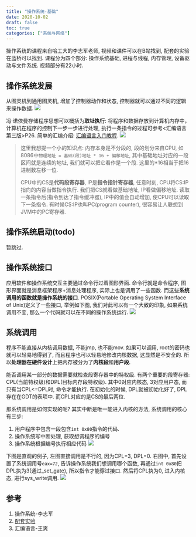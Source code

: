 ```yaml
---
title: "操作系统-基础"
date: 2020-10-02
draft: false
toc: true
categories: ["系统与网络"]
---
```


操作系统的课程来自哈工大的李志军老师, 视频和课件可以在B站找到, 配套的实验在蓝桥可以找到. 课程分为四个部分: 操作系统基础, 进程与线程, 内存管理, 设备驱动与文件系统. 视频部分有22小时.

## 操作系统发展
从图灵机到通用图灵机, 增加了控制器动作和状态, 控制器就可以通过不同的逻辑来操作数据.
![](/21_1.png)

冯·诺依曼存储程序思想可以概括为**取址执行**: 将程序和数据存放到计算机内存中，计算机在程序的控制下一步一步进行处理, 执行一条指令的过程可参考<汇编语言第三版>P26. 简单的汇编介绍: [汇编语言入门教程](http://www.ruanyifeng.com/blog/2018/01/assembly-language-primer.html). 
![](/21_2.png)

> 这里我想提一个小的知识点: 内存本身是不分段的, 段的划分来自CPU, 如8086中``物理地址 = 基础(段)地址 * 16 + 偏移地址``, 其中基础地址对应的一段区间就是连续的地址, 我们就可以把它看作是一个段. 这里的*16相当于把16进制数左移一位. 
> 
> CPU中的CS是**代码段寄存器**, IP是**指令指针寄存器**, 任意时刻, CPU将CS:IP指向的内容当做指令执行. 我们把CS就看做基础地址, IP看做偏移地址. 读取一条指令后(指令到达了指令缓冲器), IP中的值会自动增加, 使CPU可以读取下一条指令. 有时候CS:IP也叫PC(program counter), 很容易让人联想到JVM中的PC寄存器.

## 操作系统启动(todo)
暂跳过.

## 操作系统接口
应用软件和操作系统交互主要通过命令行过着图形界面. 命令行就是命令程序, 图形界面就是消息框架程序+消息处理程序, 实际上也是调用了一些函数. 而这些**系统调用的函数就是操作系统的接口**. POSIX(Portable Operating System Interface of Unix)定义了一些接口, 举例如下图, 我们对此可以有一个大致的印象, 如果系统调用不变, 那么一个代码就可以在不同的操作系统运行.
 ![](/21_3.png)

## 系统调用
程序不能直接从内核调用数据, 不能jmp, 也不能mov. 如果可以调用, root的密码也就可以轻易地得到了, 而且程序也可以轻易地修改内核数据, 这显然是不安全的. 所以**处理器在硬件设计**上把内存被分为了**内核段**和**用户段**. 

能否调用某一部分的数据需要就检查段寄存器中的特权级. 有两个重要的段寄存器: CPL(当前特权级)和DPL(目标内存段特权级). 其中0对应内核态, 3对应用户态, 而只有当CPL<=DPL时, 命令才能执行. 在初始化的时候, DPL就被初始化好了, DPL存在在GDT的表项中. 而CPL对应的是CS的最后两位.

那系统调用是如何实现的呢? 其实中断是唯一能进入内核的方法, 系统调用的核心有三步:
1. 用户程序中包含一段包含``int 0x80``指令的代码. 
2. 操作系统写中断处理, 获取想调程序的编号
3. 操作系统根据编号执行相应代码
![](/21_4.png)

下图是直观的例子, 左图直接调用是不行的, 因为CPL=3, DPL=0. 右图中, 首先设置了系统调用号``eax=72``, 告诉操作系统我们想调用哪个函数, 再通过``int 0x80``把DPL执为3(通过_set_gate), 所以指令才能穿过接口. 然后将CPL执为0, 进入内核态, 进行sys_write调用.
![](/21_5.png)

## 参考
1. 操作系统-李志军
2. [配套实验](https://www.lanqiao.cn/courses/115)
3. 汇编语言-王爽